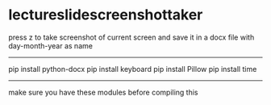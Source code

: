 # lectureslidescreenshottaker
press z to take screenshot of current screen and save it in a docx file with day-month-year as name
_______________
pip install python-docx
pip install keyboard
pip install Pillow
pip install time
_______________
make sure you have these modules before compiling this

